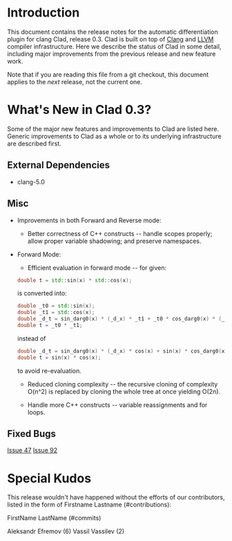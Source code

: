 Introduction
============

This document contains the release notes for the automatic differentiation
plugin for clang Clad, release 0.3. Clad is built on top of
[Clang](http://clang.llvm.org) and [LLVM](http://llvm.org>) compiler
infrastructure. Here we describe the status of Clad in some detail, including
major improvements from the previous release and new feature work.

Note that if you are reading this file from a git checkout,
this document applies to the *next* release, not the current one.


What's New in Clad 0.3?
========================

Some of the major new features and improvements to Clad are listed here. Generic
improvements to Clad as a whole or to its underlying infrastructure are
described first.

External Dependencies
---------------------
* clang-5.0

Misc
----

* Improvements in both Forward and Reverse mode:
  * Better correctness of C++ constructs -- handle scopes properly; allow proper
  variable shadowing; and preserve namespaces.

* Forward Mode:
  * Efficient evaluation in forward mode -- for given:
  ```cpp
  double t = std::sin(x) * std::cos(x);
  ```
  is converted into:
  ```cpp
  double _t0 = std::sin(x);
  double _t1 = std::cos(x);
  double _d_t = sin_darg0(x) * (_d_x) * _t1 + _t0 * cos_darg0(x) * (_d_x);
  double t = _t0 * _t1;
  ```
  instead of
  ```cpp
  double _d_t = sin_darg0(x) * (_d_x) * cos(x) + sin(x) * cos_darg0(x) * (_d_x);
  double t = sin(x) * cos(x);
  ```
  to avoid re-evaluation.

  * Reduced cloning complexity -- the recursive cloning of complexity O(n^2) is
  replaced by cloning the whole tree at once yielding O(2n).

  * Handle more C++ constructs -- variable reassignments and for loops.



Fixed Bugs
----------

[Issue 47](https://github.com/vgvassilev/clad/issues/47)
[Issue 92](https://github.com/vgvassilev/clad/issues/92)

<!---Uniquify by sort ReleaseNotes.md | uniq -c | grep -v '1 ' --->
<!---Get release bugs
git log v0.2..master | grep 'Fixes' | \
  s,^.*([0-9]+).*$,[\1]\(https://github.com/vgvassilev/clad/issues/\1\),' | uniq
--->
<!---Standard MarkDown doesn't support neither variables nor <base>
[Issue XXX](https://github.com/vgvassilev/clad/issues/XXX)
--->


Special Kudos
=============

This release wouldn't have happened without the efforts of our contributors,
listed in the form of Firstname Lastname (#contributions):

FirstName LastName (#commits)

Aleksandr Efremov (6)
Vassil Vassilev (2)

<!---Find contributor list for this release
git log --pretty=format:"%an"  v0.2...master | sort | uniq -c | sort -rn
--->
